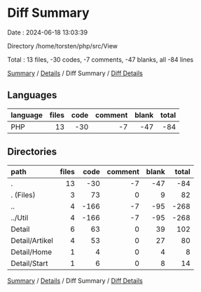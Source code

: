 # Diff Summary

Date : 2024-06-18 13:03:39

Directory /home/torsten/php/src/View

Total : 13 files,  -30 codes, -7 comments, -47 blanks, all -84 lines

[Summary](results.md) / [Details](details.md) / Diff Summary / [Diff Details](diff-details.md)

## Languages
| language | files | code | comment | blank | total |
| :--- | ---: | ---: | ---: | ---: | ---: |
| PHP | 13 | -30 | -7 | -47 | -84 |

## Directories
| path | files | code | comment | blank | total |
| :--- | ---: | ---: | ---: | ---: | ---: |
| . | 13 | -30 | -7 | -47 | -84 |
| . (Files) | 3 | 73 | 0 | 9 | 82 |
| .. | 4 | -166 | -7 | -95 | -268 |
| ../Util | 4 | -166 | -7 | -95 | -268 |
| Detail | 6 | 63 | 0 | 39 | 102 |
| Detail/Artikel | 4 | 53 | 0 | 27 | 80 |
| Detail/Home | 1 | 4 | 0 | 4 | 8 |
| Detail/Start | 1 | 6 | 0 | 8 | 14 |

[Summary](results.md) / [Details](details.md) / Diff Summary / [Diff Details](diff-details.md)